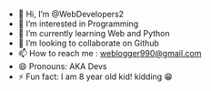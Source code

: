 - 👋 Hi, I’m @WebDevelopers2
- 👀 I’m interested in Programming
- 🌱 I’m currently learning Web and Python
- 💞️ I’m looking to collaborate on Github
- 📫 How to reach me : weblogger990@gmail.com
- 😄 Pronouns: AKA Devs
- ⚡ Fun fact: I am 8 year old kid! 
kidding 😁

<!---
WebDevelopers2/WebDevelopers2 is a ✨ special ✨ repository because its `README.md` (this file) appears on your GitHub profile.
You can click the Preview link to take a look at your changes.
--->
